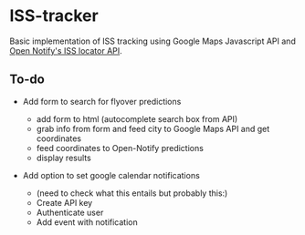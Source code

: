# ISS-tracker
Basic implementation of ISS tracking using Google Maps Javascript API and [Open Notify's ISS locator API](http://open-notify.org/Open-Notify-API/ISS-Location-Now/).

## To-do

* Add form to search for flyover predictions
	* add form to html (autocomplete search box from API)
	* grab info from form and feed city to Google Maps API and get coordinates
	* feed coordinates to Open-Notify predictions
	* display results

* Add option to set google calendar notifications
	* (need to check what this entails but probably this:)
	* Create API key
	* Authenticate user
	* Add event with notification
